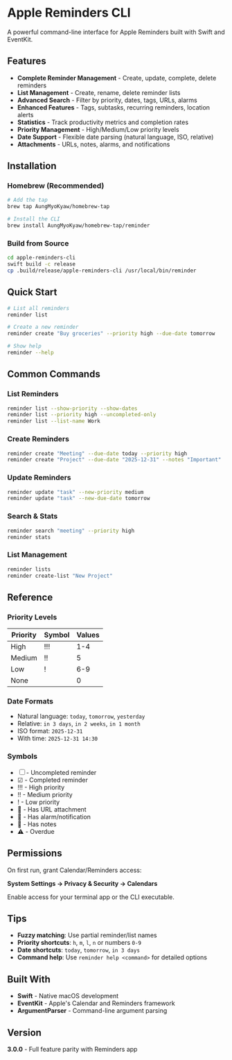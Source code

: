 # Apple Reminders CLI

A powerful command-line interface for Apple Reminders built with Swift and EventKit.

## Features

- **Complete Reminder Management** - Create, update, complete, delete reminders
- **List Management** - Create, rename, delete reminder lists
- **Advanced Search** - Filter by priority, dates, tags, URLs, alarms
- **Enhanced Features** - Tags, subtasks, recurring reminders, location alerts
- **Statistics** - Track productivity metrics and completion rates
- **Priority Management** - High/Medium/Low priority levels
- **Date Support** - Flexible date parsing (natural language, ISO, relative)
- **Attachments** - URLs, notes, alarms, and notifications

## Installation

### Homebrew (Recommended)

```bash
# Add the tap
brew tap AungMyoKyaw/homebrew-tap

# Install the CLI
brew install AungMyoKyaw/homebrew-tap/reminder
```

### Build from Source

```bash
cd apple-reminders-cli
swift build -c release
cp .build/release/apple-reminders-cli /usr/local/bin/reminder
```

## Quick Start

```bash
# List all reminders
reminder list

# Create a new reminder
reminder create "Buy groceries" --priority high --due-date tomorrow

# Show help
reminder --help
```

## Common Commands

### List Reminders
```bash
reminder list --show-priority --show-dates
reminder list --priority high --uncompleted-only
reminder list --list-name Work
```

### Create Reminders
```bash
reminder create "Meeting" --due-date today --priority high
reminder create "Project" --due-date "2025-12-31" --notes "Important"
```

### Update Reminders
```bash
reminder update "task" --new-priority medium
reminder update "task" --new-due-date tomorrow
```

### Search & Stats
```bash
reminder search "meeting" --priority high
reminder stats
```

### List Management
```bash
reminder lists
reminder create-list "New Project"
```

## Reference

### Priority Levels
| Priority | Symbol | Values |
| -------- | ------ | ------ |
| High     | !!!    | 1-4    |
| Medium   | !!     | 5      |
| Low      | !      | 6-9    |
| None     |        | 0      |

### Date Formats
- Natural language: `today`, `tomorrow`, `yesterday`
- Relative: `in 3 days`, `in 2 weeks`, `in 1 month`
- ISO format: `2025-12-31`
- With time: `2025-12-31 14:30`

### Symbols
- ☐ - Uncompleted reminder
- ☑ - Completed reminder
- !!! - High priority
- !! - Medium priority
- ! - Low priority
- 🔗 - Has URL attachment
- 🔔 - Has alarm/notification
- 📝 - Has notes
- ⚠️ - Overdue

## Permissions

On first run, grant Calendar/Reminders access:

**System Settings → Privacy & Security → Calendars**

Enable access for your terminal app or the CLI executable.

## Tips

- **Fuzzy matching**: Use partial reminder/list names
- **Priority shortcuts**: `h`, `m`, `l`, `n` or numbers `0-9`
- **Date shortcuts**: `today`, `tomorrow`, `in 3 days`
- **Command help**: Use `reminder help <command>` for detailed options

## Built With

- **Swift** - Native macOS development
- **EventKit** - Apple's Calendar and Reminders framework
- **ArgumentParser** - Command-line argument parsing

## Version

**3.0.0** - Full feature parity with Reminders app
